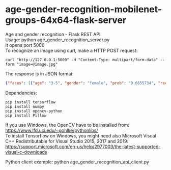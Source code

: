 # age-gender-recognition-mobilenet-groups-64x64-flask-server
Age and gender recognition - Flask REST API
<br/>Usage: python age_gender_recognition_server.py
<br/>It opens port 5000
<br/>To recognize an image using curl, make a HTTP POST request:
```
curl "http://127.0.0.1:5000" -H "Content-Type: multipart/form-data" --form "image=@image.jpg"
```
The response is in JSON format:
```json
{"faces": [{"age": "3-5", "gender": "female", "prob": "0.6655734", "rect": {"left": "371", "top": "367", "width": "67", "height": "88"}}, {"age": "39-41", "gender": "female", "prob": "0.27251807", "rect": {"left": "557", "top": "208", "width": "76", "height": "111"}}, {"age": "33-35", "gender": "male", "prob": "0.20505214", "rect": {"left": "693", "top": "77", "width": "93", "height": "150"}}]}
```

Dependencies:
```
pip install tensorflow
pip install numpy
pip install opencv-python
pip install Pillow
```

If you use Windows, the OpenCV have to be installed from: https://www.lfd.uci.edu/~gohlke/pythonlibs/
<br/>To install Tensorflow on Windows, you might need also Microsoft Visual C++ Redistributable for Visual Studio 2015, 2017 and 2019: https://support.microsoft.com/en-us/help/2977003/the-latest-supported-visual-c-downloads

Python client example: python age_gender_recognition_api_client.py
